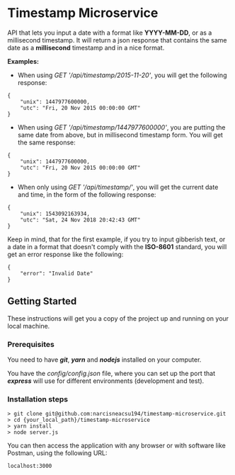# Timestamp Microservice

API that lets you input a date with a format like **YYYY-MM-DD**, or as a millisecond timestamp. It will return a json response that contains the same date as a **millisecond** timestamp and in a nice format.

**Examples:**
* When using *GET '/api/timestamp/2015-11-20'*, you will get the following response:
```
{
    "unix": 1447977600000,
    "utc": "Fri, 20 Nov 2015 00:00:00 GMT"
}
```
* When using *GET '/api/timestamp/1447977600000'*, you are putting the same date from above, but in millisecond timestamp form. You will get the same response:
```
{
    "unix": 1447977600000,
    "utc": "Fri, 20 Nov 2015 00:00:00 GMT"
}
```
* When only using *GET '/api/timestamp/'*, you will get the current date and time, in the form of the following response:
```
{
    "unix": 1543092163934,
    "utc": "Sat, 24 Nov 2018 20:42:43 GMT"
}
```

Keep in mind, that for the first example, if you try to input gibberish text, or a date in a format that doesn't comply with the **ISO-8601** standard, you will get an error response like the following:

```
{
    "error": "Invalid Date"
}

```

## Getting Started

These instructions will get you a copy of the project up and running on your local machine.

### Prerequisites

You need to have ***git***, ***yarn*** and ***nodejs*** installed on your computer.

You have the *config/config.json* file, where you can set up the port that
***express*** will use for different environments (development and test).

### Installation steps

```
> git clone git@github.com:narcisneacsu194/timestamp-microservice.git
> cd {your_local_path}/timestamp-microservice
> yarn install
> node server.js
```

You can then access the application with any browser or with software like Postman, using the following URL:

```
localhost:3000
```

